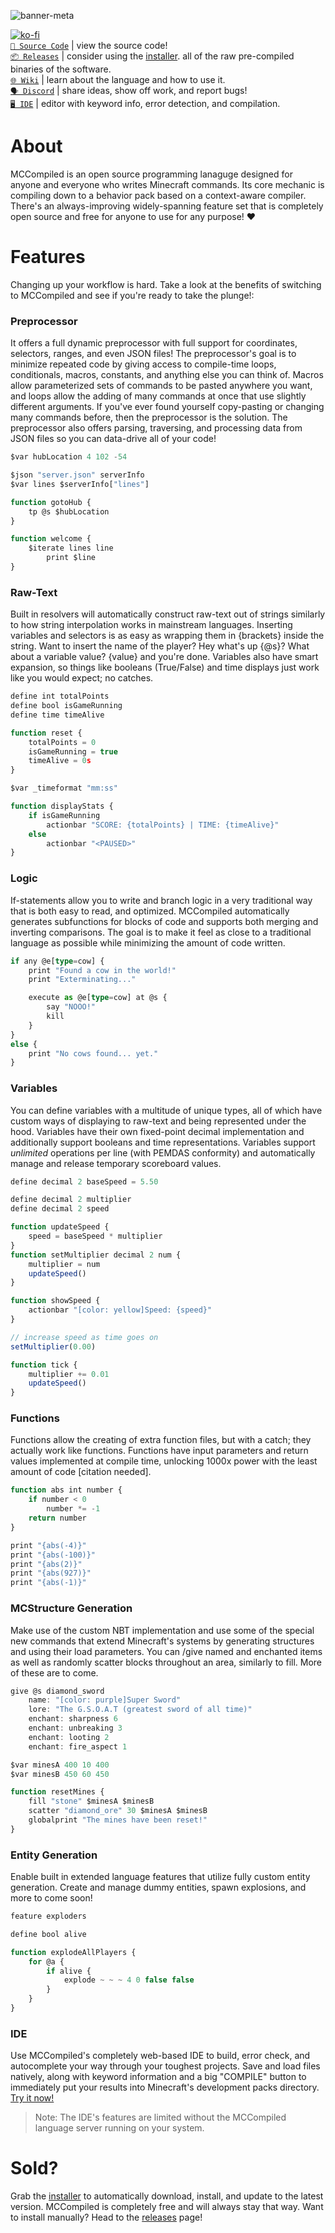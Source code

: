 ![banner-meta](https://user-images.githubusercontent.com/43343249/228995662-70182739-5a3d-4b16-b6d2-086570bdd51a.png)

[![ko-fi](https://ko-fi.com/img/githubbutton_sm.svg)](https://ko-fi.com/W7W6JMNO1)<br />
[`📜 Source Code`](https://github.com/7UKECREAT0R/MCCompiledSource) | view the source code!<br />
[`📦 Releases`](https://github.com/7UKECREAT0R/MCCompiled/releases) | consider using the [installer](https://github.com/7UKECREAT0R/MCCompiled/raw/main/mc-compiled-installer.zip). all of the raw pre-compiled binaries of the software. <br />
[`🌐 Wiki`](https://github.com/7UKECREAT0R/MCCompiled/wiki) | learn about the language and how to use it.<br />
[`🗣️ Discord`](https://discord.gg/Jd4UCueKA8) | share ideas, show off work, and report bugs!<br />
[`🖥️ IDE`](https://lukecreator.dev/mccompiled/editor.html) | editor with keyword info, error detection, and compilation.<br />

# About
MCCompiled is an open source programming lanaguge designed for anyone and everyone who writes Minecraft commands. Its core mechanic is compiling down to a behavior pack based on a context-aware compiler. There's an always-improving widely-spanning feature set that is completely open source and free for anyone to use for any purpose! ❤

# Features
Changing up your workflow is hard. Take a look at the benefits of switching to MCCompiled and see if you're ready to take the plunge!:

### Preprocessor
It offers a full dynamic preprocessor with full support for coordinates, selectors, ranges, and even JSON files! The preprocessor's goal is to minimize repeated code by giving access to compile-time loops, conditionals, macros, constants, and anything else you can think of. Macros allow parameterized sets of commands to be pasted anywhere you want, and loops allow the adding of many commands at once that use slightly different arguments. If you've ever found yourself copy-pasting or changing many commands before, then the preprocessor is the solution. The preprocessor also offers parsing, traversing, and processing data from JSON files so you can data-drive all of your code!
```ts
$var hubLocation 4 102 -54

$json "server.json" serverInfo
$var lines $serverInfo["lines"]

function gotoHub {
    tp @s $hubLocation
}

function welcome {
    $iterate lines line
        print $line
}
```

### Raw-Text
Built in resolvers will automatically construct raw-text out of strings similarly to how string interpolation works in mainstream languages. Inserting variables and selectors is as easy as wrapping them in {brackets} inside the string. Want to insert the name of the player? Hey what's up {@s}? What about a variable value? {value} and you're done. Variables also have smart expansion, so things like booleans (True/False) and time displays just work like you would expect; no catches.
```ts
define int totalPoints
define bool isGameRunning
define time timeAlive

function reset {
    totalPoints = 0
    isGameRunning = true
    timeAlive = 0s
}

$var _timeformat "mm:ss"

function displayStats {
    if isGameRunning
        actionbar "SCORE: {totalPoints} | TIME: {timeAlive}"
    else
        actionbar "<PAUSED>"
}
```

### Logic
If-statements allow you to write and branch logic in a very traditional way that is both easy to read, and optimized. MCCompiled automatically generates subfunctions for blocks of code and supports both merging and inverting comparisons. The goal is to make it feel as close to a traditional language as possible while minimizing the amount of code written.
```ts
if any @e[type=cow] {
    print "Found a cow in the world!"
    print "Exterminating..."

    execute as @e[type=cow] at @s {
        say "NOOO!"
        kill
    }
}
else {
    print "No cows found... yet."
}
```

### Variables
You can define variables with a multitude of unique types, all of which have custom ways of displaying to raw-text and being represented under the hood. Variables have their own fixed-point decimal implementation and additionally support booleans and time representations. Variables support *unlimited* operations per line (with PEMDAS conformity) and automatically manage and release temporary scoreboard values.
```ts
define decimal 2 baseSpeed = 5.50

define decimal 2 multiplier
define decimal 2 speed

function updateSpeed {
    speed = baseSpeed * multiplier
}
function setMultiplier decimal 2 num {
    multiplier = num
    updateSpeed()
}

function showSpeed {
    actionbar "[color: yellow]Speed: {speed}"
}

// increase speed as time goes on
setMultiplier(0.00)

function tick {
    multiplier += 0.01
    updateSpeed()
}
```

### Functions
Functions allow the creating of extra function files, but with a catch; they actually work like functions. Functions have input parameters and return values implemented at compile time, unlocking 1000x power with the least amount of code \[citation needed\].
```ts
function abs int number {
    if number < 0
        number *= -1
    return number
}

print "{abs(-4)}"
print "{abs(-100)}"
print "{abs(2)}"
print "{abs(927)}"
print "{abs(-1)}"
```

### MCStructure Generation
Make use of the custom NBT implementation and use some of the special new commands that extend Minecraft's systems by generating structures and using their load parameters. You can /give named and enchanted items as well as randomly scatter blocks throughout an area, similarly to fill. More of these are to come.
```ts
give @s diamond_sword
    name: "[color: purple]Super Sword"
    lore: "The G.S.O.A.T (greatest sword of all time)"
    enchant: sharpness 6
    enchant: unbreaking 3
    enchant: looting 2
    enchant: fire_aspect 1

$var minesA 400 10 400
$var minesB 450 60 450

function resetMines {
    fill "stone" $minesA $minesB
    scatter "diamond_ore" 30 $minesA $minesB
    globalprint "The mines have been reset!"
}
```

### Entity Generation
Enable built in extended language features that utilize fully custom entity generation. Create and manage dummy entities, spawn explosions, and more to come soon!
```ts
feature exploders

define bool alive

function explodeAllPlayers {
    for @a {
        if alive {
            explode ~ ~ ~ 4 0 false false
        }
    }
}
```

### IDE
Use MCCompiled's completely web-based IDE to build, error check, and autocomplete your way through your toughest projects. Save and load files natively, along with keyword information and a big "COMPILE" button to immediately put your results into Minecraft's development packs directory. [Try it now!](https://7ukecreat0r.github.io/mccompiled/editor.html)

> Note: The IDE's features are limited without the MCCompiled language server running on your system.

# Sold?
Grab the [installer](https://github.com/7UKECREAT0R/MCCompiled/raw/main/mc-compiled-installer.zip) to automatically download, install, and update to the latest version. MCCompiled is completely free and will always stay that way. Want to install manually? Head to the [releases](https://github.com/7UKECREAT0R/MCCompiled/releases) page!
